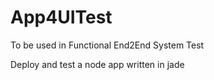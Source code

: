 # App4UITest
To be used in Functional End2End System Test

Deploy and test a node app written in jade
